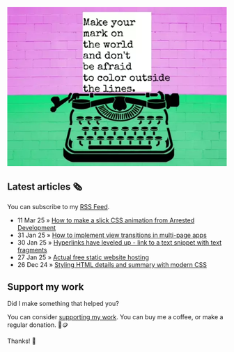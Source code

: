 ![animated image showing a typewriter typing out the following message: leave your mark on the world and dont be afraid to color outside of the lines. The word outside goes outside of the piece of paper](img/mark-on-the-world.webp)

## Latest articles 🗞️

You can subscribe to my [RSS Feed](https://www.roboleary.net/feed.xml).

<!-- BLOG:START -->
 - 11 Mar 25 » [How to make a slick CSS animation from Arrested Development](https://www.roboleary.net/blog/arrested-development-title-sequence/)
 - 31 Jan 25 » [How to implement view transitions in multi-page apps](https://blog.logrocket.com/how-to-implement-view-transitions-multi-page-apps/)
 - 30 Jan 25 » [Hyperlinks have leveled up - link to a text snippet with text fragments](https://www.roboleary.net/blog/text-fragments/)
 - 27 Jan 25 » [Actual free static website hosting](https://www.roboleary.net/blog/free-static-site-hosting/)
 - 26 Dec 24 » [Styling HTML details and summary with modern CSS](https://blog.logrocket.com/styling-html-modern-css/)<!-- BLOG:END -->

## Support my work

Did I make something that helped you?

You can consider [supporting my work](https://ko-fi.com/roboleary). You can buy me a coffee, or make a regular donation. 🌈🪙

Thanks! 🙏
